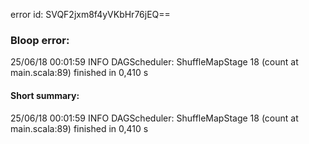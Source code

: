 error id: SVQF2jxm8f4yVKbHr76jEQ==
### Bloop error:

25/06/18 00:01:59 INFO DAGScheduler: ShuffleMapStage 18 (count at main.scala:89) finished in 0,410 s
#### Short summary: 

25/06/18 00:01:59 INFO DAGScheduler: ShuffleMapStage 18 (count at main.scala:89) finished in 0,410 s